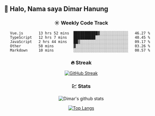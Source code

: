 ## 👋 Halo, Nama saya **Dimar Hanung**

<center>

### :sunny: Weekly Code Track
<!--START_SECTION:waka-->
```text
Vue.js       13 hrs 52 mins  ███████████▓░░░░░░░░░░░░░   46.27 % 
TypeScript   12 hrs 7 mins   ██████████░░░░░░░░░░░░░░░   40.45 % 
JavaScript   2 hrs 44 mins   ██▒░░░░░░░░░░░░░░░░░░░░░░   09.17 % 
Other        58 mins         ▓░░░░░░░░░░░░░░░░░░░░░░░░   03.26 % 
Markdown     10 mins         ░░░░░░░░░░░░░░░░░░░░░░░░░   00.57 % 
```
<!--END_SECTION:waka-->

### :fire: Streak

[![GitHub Streak](http://github-readme-streak-stats.herokuapp.com?user=dimar-hanung)](https://git.io/streak-stats)

### :chart: Stats

![Dimar's github stats](https://github-readme-stats.vercel.app/api?username=dimar-hanung&show_icons=true&theme=vue)

[![Top Langs](https://github-readme-stats.vercel.app/api/top-langs/?username=dimar-hanung)](#)

</center>
